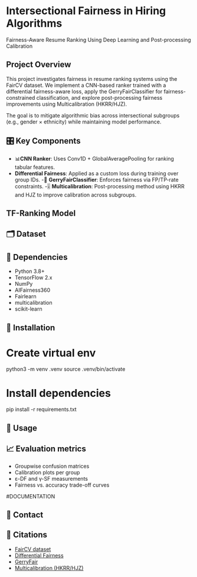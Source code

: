 # Intersectional Fairness in Hiring Algorithms 

Fairness-Aware Resume Ranking Using Deep Learning and Post-processing Calibration

## Project Overview
This project investigates fairness in resume ranking systems using the FairCV dataset. We implement a CNN-based ranker trained with a differential fairness-aware loss, apply the GerryFairClassifier for fairness-constrained classification, and explore post-processing fairness improvements using Multicalibration (HKRR/HJZ).

The goal is to mitigate algorithmic bias across intersectional subgroups (e.g., gender × ethnicity) while maintaining model performance.

## 🎛️ Key Components

- 📊**CNN Ranker**: Uses Conv1D + GlobalAveragePooling for ranking tabular features.
- **Differential Fairness**: Applied as a custom loss during training over group IDs.
-📖 **GerryFairClassifier**: Enforces fairness via FP/TP-rate constraints.
-🎚️ **Multicalibration**: Post-processing method using HKRR and HJZ to improve calibration across subgroups.


## TF-Ranking Model


## 🗂️ Dataset


## 🧰 Dependencies
- Python 3.8+
- TensorFlow 2.x
- NumPy
- AIFairness360
- Fairlearn
- multicalibration
- scikit-learn

## 🔌 Installation

# Create virtual env
python3 -m venv .venv
source .venv/bin/activate

# Install dependencies
pip install -r requirements.txt


## 	🔑 Usage


## 📈 Evaluation metrics
- Groupwise confusion matrices
- Calibration plots per group
- ε-DF and γ-SF measurements
- Fairness vs. accuracy trade-off curves

#DOCUMENTATION

## 📠 Contact


## 💐 Citations
- [FairCV dataset](https://arxiv.org/abs/2112.01477)
- [Differential Fairness](https://arxiv.org/abs/2106.09276)
- [GerryFair](https://github.com/algofairness/gerryfair)
- [Multicalibration (HKRR/HJZ)](https://arxiv.org/abs/1807.06209)
